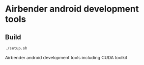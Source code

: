 # Airbender android development tools

## Build
```bash 
./setup.sh
``` 
Airbender android development tools including CUDA toolkit
